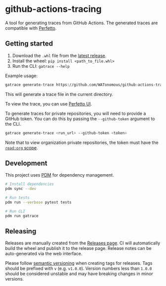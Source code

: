 # github-actions-tracing

A tool for generating traces from GitHub Actions. The generated traces are compatible with [Perfetto](https://ui.perfetto.dev/).

## Getting started

1. Download the `.whl` file from the [latest release](https://github.com/WATonomous/github-actions-tracing/releases/latest).
2. Install the wheel: `pip install <path_to_file.whl>`
3. Run the CLI: `gatrace --help`

Example usage:

```bash
gatrace generate-trace https://github.com/WATonomous/github-actions-tracing/actions/runs/11205960644
```

This will generate a trace file in the current directory.

To view the trace, you can use [Perfetto UI](https://ui.perfetto.dev/).

To generate traces for private repositories, you will need to provide a GitHub token. You can do this by passing the `--github-token` argument to the CLI.

```bash
gatrace generate-trace <run_url> --github-token <token>
```

Note that to view organization private repositories, the token must have the [`read:org` scope](https://docs.github.com/en/authentication/keeping-your-account-and-data-secure/managing-your-personal-access-tokens#types-of-personal-access-tokens).

## Development

This project uses [PDM](https://pdm-project.org/) for dependency management.

```bash
# Install dependencies
pdm sync --dev

# Run tests
pdm run --verbose pytest tests

# Run CLI
pdm run gatrace
```

## Releasing

Releases are manually created from the [Releases page](https://github.com/WATonomous/github-actions-tracing/releases).
CI will automatically build the wheel and publish it to the release page.
Release notes can be auto-generated via the web interface.

Please follow [semantic versioning](https://semver.org/) when creating tags for releases.
Tags should be prefixed with `v` (e.g. `v1.0.0`).
Version numbers less than `1.0.0` should be considered unstable and may have breaking changes in minor versions.
